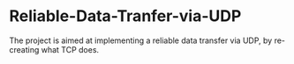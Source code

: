 # Reliable-Data-Tranfer-via-UDP
The project is aimed at implementing a reliable data transfer via UDP, by re-creating what TCP does.
